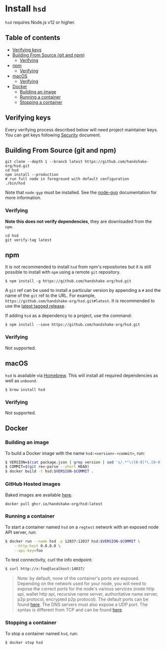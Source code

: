 Install `hsd`
=============

`hsd` requires Node.js v12 or higher.

Table of contents
-----------------

<!-- markdown-toc -i install.md -->

<!-- toc -->

- [Verifying keys](#verifying-keys)
- [Building From Source (git and npm)](#building-from-source-git-and-npm)
  * [Verifying](#verifying)
- [npm](#npm)
  * [Verifying](#verifying-1)
- [macOS](#macos)
  * [Verifying](#verifying-2)
- [Docker](#docker)
  * [Building an image](#building-an-image)
  * [Running a container](#running-a-container)
  * [Stopping a container](#stopping-a-container)

<!-- tocstop -->

## Verifying keys
  Every verifying process described below will need project maintainer
keys. You can get keys following [Security](../SECURITY.md) document.


## Building From Source (git and npm)
```
git clone --depth 1 --branch latest https://github.com/handshake-org/hsd.git
cd hsd
npm install --production
# run full node in foreground with default configuration
./bin/hsd
```

Note that `node-gyp` must be installed. See the
[node-gyp](https://github.com/nodejs/node-gyp) documentation for more
information.

### Verifying
  **Note this does not verify dependencies**,
they are downloaded from the `npm`.
  ```
  cd hsd
  git verify-tag latest
  ```
## npm

It is not recommended to install `hsd` from npm's repositories
but it is still possible to install with `npm` using a remote
`git` repository.

```
$ npm install -g https://github.com/handshake-org/hsd.git
```

A `git` ref can be used to install a particular version by appending
a `#` and the name of the `git` ref to the URL. For example,
`https://github.com/handshake-org/hsd.git#latest`. It is recommended
to use the [latest tagged release](https://github.com/handshake-org/hsd/releases).

If adding `hsd` as a dependency to a project, use the command:

```
$ npm install --save https://github.com/handshake-org/hsd.git
```

### Verifying
  Not supported.

## macOS

`hsd` is available via [Homebrew](https://formulae.brew.sh/formula/hsd). This
will install all required dependencies as well as `unbound`.

```
$ brew install hsd
```

### Verifying
  Not supported.

## Docker
### Building an image

To build a Docker image with the name `hsd:<version>-<commit>`, run:

```bash
$ VERSION=$(cat package.json | grep version | sed 's/.*"\([0-9]*\.[0-9]*\.[0-9]*\)".*/\1/')
$ COMMIT=$(git rev-parse --short HEAD)
$ docker build -t hsd:$VERSION-$COMMIT .
```

### GitHub Hosted images

Baked images are available [here](https://github.com/handshake-org/hsd/pkgs/container/hsd).
```
docker pull ghcr.io/handshake-org/hsd:latest
```

### Running a container

To start a container named `hsd` on a `regtest` network with an exposed
node API server, run:

```bash
$ docker run --name hsd -p 12037:12037 hsd:$VERSION-$COMMIT \
    --http-host 0.0.0.0 \
    --api-key=foo
```

To test connectivity, curl the info endpoint:
```bash
$ curl http://x:foo@localhost:14037/
```

> Note: by default, none of the container's ports are exposed. Depending
on the network used for your node, you will need to expose the correct ports
for the node's various services (node http api, wallet http api, recursive
name server, authoritative name server, p2p protocol, encrypted p2p protocol).
The default ports can be found [here](https://hsd-dev.org/api-docs/#introduction). The DNS
servers must also expose a UDP port. The syntax is different from TCP and can
be found [here](https://docs.docker.com/config/containers/container-networking/#published-ports).

### Stopping a container

To stop a container named `hsd`, run:

```bash
$ docker stop hsd
```

